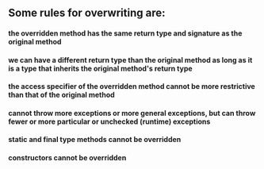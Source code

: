 

## Some rules for overwriting are:

   #### the overridden method has the same return type and signature as the original method
   #### we can have a different return type than the original method as long as it is a type that inherits the original method's return type
   #### the access specifier of the overridden method cannot be more restrictive than that of the original method
   #### cannot throw more exceptions or more general exceptions, but can throw fewer or more particular or unchecked (runtime) exceptions
   #### static and final type methods cannot be overridden
   #### constructors cannot be overridden
